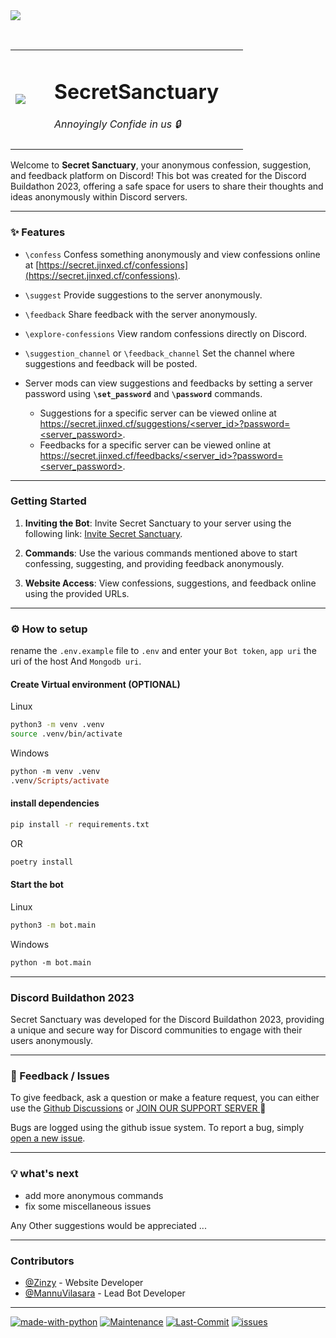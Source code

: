 <image src='https://github.com/Zingzy/secretSanctuary/assets/90309290/8753300c-6417-4769-93b7-0afa50da02de'/>

&nbsp;

<table>
  <tr>
    <td width="15%"><image src='https://media.discordapp.net/attachments/1168652789614911490/1169654320178921552/kbxlw7n.png?ex=65563079&is=6543bb79&hm=d8c0b27d594cf719bb9b931e487b944b487c58d4a863307cdc5a1ebdceb59409&=&width=600&height=600'/></td>
    <td width="75%"><h1>SecretSanctuary</h1>
                    <i>Annoyingly Confide in us 🔒</i><br><br>
    </td>
  </tr>
</table>

Welcome to **Secret Sanctuary**, your anonymous confession, suggestion, and feedback platform on Discord! This bot was created for the Discord Buildathon 2023, offering a safe space for users to share their thoughts and ideas anonymously within Discord servers.
      
---

### ✨ Features

- `\confess` Confess something anonymously and view confessions online at [https://secret.jinxed.cf/confessions](https://secret.jinxed.cf/confessions).
  
- `\suggest` Provide suggestions to the server anonymously.

- `\feedback` Share feedback with the server anonymously.

- `\explore-confessions` View random confessions directly on Discord.

- `\suggestion_channel` or `\feedback_channel` Set the channel where suggestions and feedback will be posted.

-  Server mods can view suggestions and feedbacks by setting a server password using **`\set_password`** and **`\password`** commands.
    -  Suggestions for a specific server can be viewed online at [https://secret.jinxed.cf/suggestions/<server_id>?password=<server_password>](https://secret.jinxed.cf/suggestions/<server_id>?password=<server_password>).
    -  Feedbacks for a specific server can be viewed online at [https://secret.jinxed.cf/feedbacks/<server_id>?password=<server_password>](https://secret.jinxed.cf/feedbacks/<server_id>?password=<server_password>).

---

###  Getting Started

1. **Inviting the Bot**: Invite Secret Sanctuary to your server using the following link: [Invite Secret Sanctuary](https://discord.com/api/oauth2/authorize?client_id=1168874960081649684&permissions=448824986689&scope=applications.commands%20bot).

2. **Commands**: Use the various commands mentioned above to start confessing, suggesting, and providing feedback anonymously.

3. **Website Access**: View confessions, suggestions, and feedback online using the provided URLs.

---


### ⚙️ How to setup

rename the `.env.example` file to `.env` and enter your `Bot token`, `app uri` the uri of the host And `Mongodb uri`.

#### Create Virtual environment (OPTIONAL)

Linux

```bash
python3 -m venv .venv
source .venv/bin/activate

```
Windows

```ps
python -m venv .venv
.venv/Scripts/activate

```

#### install dependencies

```bash
pip install -r requirements.txt

```

OR

```bash
poetry install

```

#### Start the bot

Linux

```bash
python3 -m bot.main

```
Windows

```ps
python -m bot.main

```

---

### Discord Buildathon 2023

Secret Sanctuary was developed for the Discord Buildathon 2023, providing a unique and secure way for Discord communities to engage with their users anonymously.

---

### 📝 Feedback / Issues

To give feedback, ask a question or make a feature request, you can either use the [Github Discussions](https://github.com/Zingzy/secretSanctuary/discussions)  or [JOIN OUR SUPPORT SERVER ](https://discord.gg/nBA6kmqaaK)🪬

Bugs are logged using the github issue system. To report a bug, simply [open a new issue](https://github.com/Zingzy/secretSanctuary/issues/new).

---

### 💡 what's next

- add more anonymous commands
- fix some miscellaneous issues

Any Other suggestions would be appreciated ...

---

### Contributors

- [@Zinzy](https://github.com/zingzy) - Website Developer
- [@MannuVilasara](https://github.com/MannuVilasara) - Lead Bot Developer

---

[![made-with-python](https://img.shields.io/badge/Made%20with-Python-1f425f.svg)](https://www.python.org/) [![Maintenance](https://img.shields.io/badge/Maintained%3F-yes-green.svg)](https://GitHub.com/Zingzy/secretSanctuary/graphs/commit-activity) [![Last-Commit](https://badgen.net/github/last-commit/Zingzy/secretSanctuary)](https://github.com/zingzy/secretSanctuary/commits) [![issues](https://badgen.net/github/issues/Zingzy/secretSanctuary)](https://github.com/Zingzy/secretSanctuary/issues)
